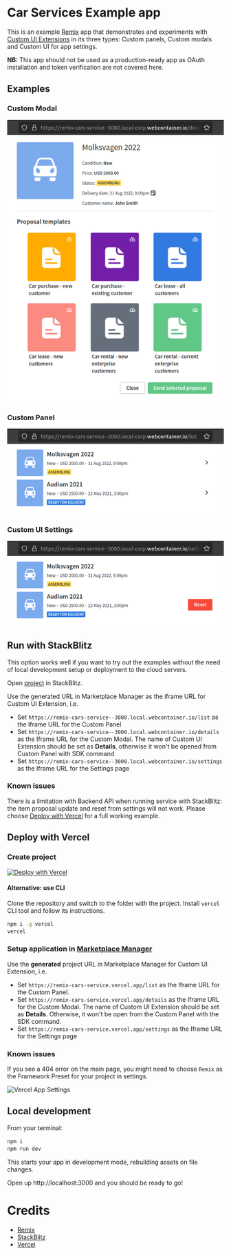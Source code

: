 # Car Services Example app

This is an example [Remix](https://remix.run) app that demonstrates and experiments with [Custom UI Extensions](https://pipedrive.readme.io/docs/custom-ui-extensions) in its three types: Custom panels, Custom modals and Custom UI for app settings.

**NB:** This app should not be used as a production-ready app as OAuth installation and token verification are not covered here. 

## Examples

### Custom Modal

![Custom Modal](public/demo/details.png)

### Custom Panel

![Custom Panel](public/demo/list.png)

### Custom UI Settings

![Custom UI Settings](public/demo/settings.png)

## Run with StackBlitz

This option works well if you want to try out the examples without the need of local development setup or deployment to the cloud servers.

Open [project](https://stackblitz.com/edit/remix-cars-service) in StackBlitz.

Use the generated URL in Marketplace Manager as the iframe URL for Custom UI Extension, i.e. 
- Set `https://remix-cars-service--3000.local.webcontainer.io/list` as the Iframe URL for the Custom Panel
- Set `https://remix-cars-service--3000.local.webcontainer.io/details` as the Iframe URL for the Custom Modal. The name of Custom UI Extension should be set as **Details**, otherwise it won't be opened from Custom Panel with SDK command
- Set `https://remix-cars-service--3000.local.webcontainer.io/settings` as the Iframe URL for the Settings page

### Known issues

There is a limitation with Backend API when running service with StackBlitz: the item proposal update and reset from settings will not work. Please choose [Deploy with Vercel](#deploy-with-vercel) for a full working example. 

## Deploy with Vercel<a id="deploy-with-vercel"></a>

### Create project

[![Deploy with Vercel](https://vercel.com/button)](https://vercel.com/new/clone?repository-url=https%3A%2F%2Fgithub.com%2Fpipedrive%2Fexample-apps%2Ftree%2Fmaster%2Fapps%2Fremix-cars-service)

#### Alternative: use CLI

Clone the repository and switch to the folder with the project. Install `vercel` CLI tool and follow its instructions. 

```sh
npm i -g vercel
vercel
```

### Setup application in [Marketplace Manager](https://pipedrive.readme.io/docs/marketplace-manager)

Use the **generated** project URL in Marketplace Manager for Custom UI Extension, i.e.
- Set `https://remix-cars-service.vercel.app/list` as the Iframe URL for the Custom Panel.
- Set `https://remix-cars-service.vercel.app/details` as the Iframe URL for the Custom Modal. The name of Custom UI Extension should be set as **Details**. Otherwise, it won't be open from the Custom Panel with the SDK command.
- Set `https://remix-cars-service.vercel.app/settings` as the Iframe URL for the Settings page

### Known issues

If you see a 404 error on the main page, you might need to choose `Remix` as the Framework Preset for your project in settings.

![Vercel App Settings](public/demo/vercel-framework-preset.png)

## Local development

From your terminal:

```sh
npm i
npm run dev
```

This starts your app in development mode, rebuilding assets on file changes.

Open up http://localhost:3000 and you should be ready to go!

# Credits

- [Remix](https://remix.run/)
- [StackBlitz](https://stackblitz.com/)
- [Vercel](https://vercel.com/)
